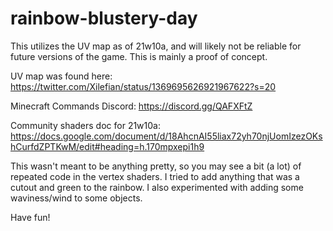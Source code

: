 # rainbow-blustery-day

This utilizes the UV map as of 21w10a, and will likely not be reliable for future versions of the game. This is mainly a proof of concept.

UV map was found here: https://twitter.com/Xilefian/status/1369695626921967622?s=20

Minecraft Commands Discord: https://discord.gg/QAFXFtZ

Community shaders doc for 21w10a: https://docs.google.com/document/d/18AhcnAI55liax72yh70njUomIzezOKshCurfdZPTKwM/edit#heading=h.170mpxepi1h9

This wasn't meant to be anything pretty, so you may see a bit (a lot) of repeated code in the vertex shaders. I tried to add anything that was a cutout and green to the rainbow.
I also experimented with adding some waviness/wind to some objects.

Have fun!

